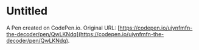 # Untitled

A Pen created on CodePen.io. Original URL: [https://codepen.io/uiynfmfn-the-decoder/pen/QwLKNdq](https://codepen.io/uiynfmfn-the-decoder/pen/QwLKNdq).

